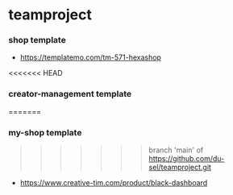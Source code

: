 # teamproject

### shop template
- https://templatemo.com/tm-571-hexashop

<<<<<<< HEAD
### creator-management template
=======
### my-shop template
>>>>>>> branch 'main' of https://github.com/du-sel/teamproject.git
- https://www.creative-tim.com/product/black-dashboard

